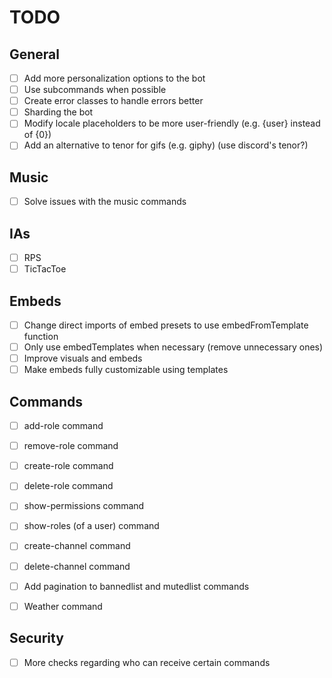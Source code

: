 # TODO

## General

- [ ] Add more personalization options to the bot
- [ ] Use subcommands when possible
- [ ] Create error classes to handle errors better
- [ ] Sharding the bot
- [ ] Modify locale placeholders to be more user-friendly (e.g. {user} instead of {0})
- [ ] Add an alternative to tenor for gifs (e.g. giphy) (use discord's tenor?)

## Music

- [ ] Solve issues with the music commands

## IAs

- [ ] RPS
- [ ] TicTacToe

## Embeds

- [ ] Change direct imports of embed presets to use embedFromTemplate function
- [ ] Only use embedTemplates when necessary (remove unnecessary ones)
- [ ] Improve visuals and embeds
- [ ] Make embeds fully customizable using templates

## Commands

- [ ] add-role command
- [ ] remove-role command
- [ ] create-role command
- [ ] delete-role command
- [ ] show-permissions command
- [ ] show-roles (of a user) command
- [ ] create-channel command
- [ ] delete-channel command

- [ ] Add pagination to bannedlist and mutedlist commands

- [ ] Weather command

## Security

- [ ] More checks regarding who can receive certain commands
